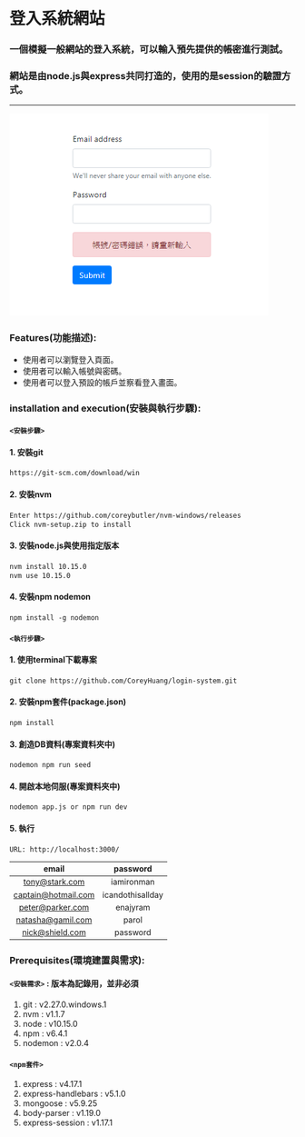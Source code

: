 # 登入系統網站 
### 一個模擬一般網站的登入系統，可以輸入預先提供的帳密進行測試。
### 網站是由node.js與express共同打造的，使用的是session的驗證方式。

---
![image](https://github.com/CoreyHuang/login-system/blob/master/login.png)
### Features(功能描述):
+ 使用者可以瀏覽登入頁面。
+ 使用者可以輸入帳號與密碼。
+ 使用者可以登入預設的帳戶並察看登入畫面。


### installation and execution(安裝與執行步驟):
#### `<安裝步驟>`
#### 1. 安裝git
```
https://git-scm.com/download/win
```
#### 2. 安裝nvm
```
Enter https://github.com/coreybutler/nvm-windows/releases
Click nvm-setup.zip to install
```
#### 3. 安裝node.js與使用指定版本
```
nvm install 10.15.0
nvm use 10.15.0
```
#### 4. 安裝npm nodemon
```
npm install -g nodemon
```

#### `<執行步驟>`
#### 1. 使用terminal下載專案
```
git clone https://github.com/CoreyHuang/login-system.git
```
#### 2. 安裝npm套件(package.json)
```
npm install
```
#### 3. 創造DB資料(專案資料夾中)
```
nodemon npm run seed
```
#### 4. 開啟本地伺服(專案資料夾中)
```
nodemon app.js or npm run dev
```
#### 5. 執行
```
URL: http://localhost:3000/
```

|email|password|
|:---:|:------:|
|tony@stark.com|iamironman|
|captain@hotmail.com|icandothisallday|
|peter@parker.com|enajyram|
|natasha@gamil.com|parol|
|nick@shield.com|password|

### Prerequisites(環境建置與需求):
#### `<安裝需求>` : 版本為記錄用，並非必須
 1. git : v2.27.0.windows.1
 2. nvm : v1.1.7
 3. node : v10.15.0
 4. npm : v6.4.1
 5. nodemon : v2.0.4
#### `<npm套件>`
 1. express : v4.17.1
 2. express-handlebars : v5.1.0
 3. mongoose : v5.9.25
 4. body-parser : v1.19.0
 5. express-session : v1.17.1

